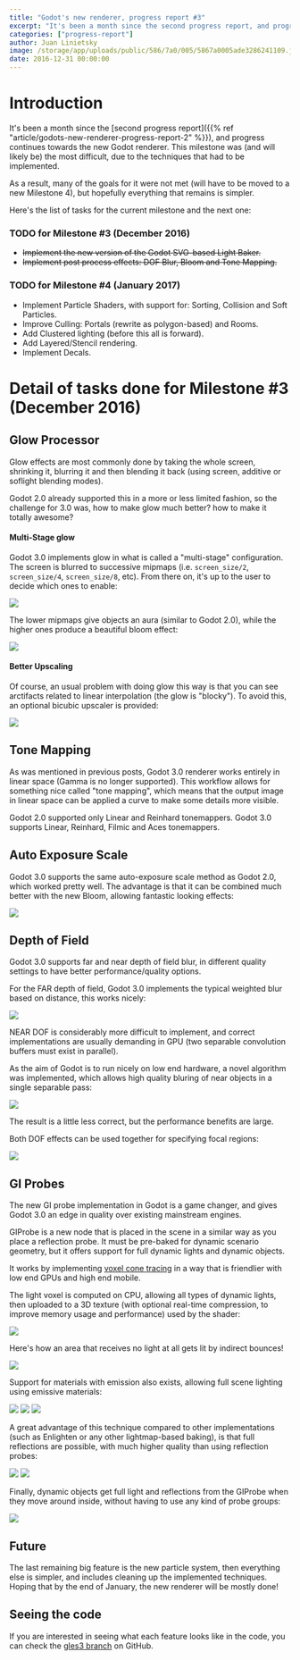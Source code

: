 ```yaml
---
title: "Godot's new renderer, progress report #3"
excerpt: "It's been a month since the second progress report, and progress continues towards the new Godot renderer. This milestone was (and will likely be) the most difficult, due to the techniques that had to be implemented."
categories: ["progress-report"]
author: Juan Linietsky
image: /storage/app/uploads/public/586/7a0/005/5867a0005ade3286241109.jpg
date: 2016-12-31 00:00:00
---
```


# Introduction

It's been a month since the [second progress report]({{% ref "article/godots-new-renderer-progress-report-2" %}}), and progress continues towards the new Godot renderer. This milestone was (and will likely be) the most difficult, due to the techniques that had to be implemented.

As a result, many of the goals for it were not met (will have to be moved to a new Milestone 4), but hopefully everything that remains is simpler.

Here's the list of tasks for the current milestone and the next one:


### TODO for Milestone #3 (December 2016)

* ~~Implement the new version of the Godot SVO-based Light Baker.~~
* ~~Implement post process effects: DOF Blur, Bloom and Tone Mapping.~~

### TODO for Milestone #4 (January 2017)

* Implement Particle Shaders, with support for: Sorting, Collision and Soft Particles.
* Improve Culling: Portals (rewrite as polygon-based) and Rooms.
* Add Clustered lighting (before this all is forward).
* Add Layered/Stencil rendering.
* Implement Decals.

# Detail of tasks done for Milestone #3 (December 2016)

## Glow Processor

Glow effects are most commonly done by taking the whole screen, shrinking it, blurring it and then blending it back (using screen, additive or soflight blending modes).

Godot 2.0 already supported this in a more or less limited fashion, so the challenge for 3.0 was, how to make glow much better? how to make it totally awesome?

#### Multi-Stage glow

Godot 3.0 implements glow in what is called a "multi-stage" configuration. The screen is blurred to successive mipmaps (i.e. `screen_size/2`, `screen_size/4`, `screen_size/8`, etc). From there on, it's up to the user to decide which ones to enable:

![](/storage/app/media/devlog/progress3/nrpr3.png)

The lower mipmaps give objects an aura (similar to Godot 2.0), while the higher ones produce a beautiful bloom effect:

![](/storage/app/media/devlog/progress3/nrpr1.jpg)

#### Better Upscaling

Of course, an usual problem with doing glow this way is that you can see arctifacts related to linear interpolation (the glow is "blocky"). To avoid this, an optional bicubic upscaler is provided:

![](/storage/app/media/devlog/progress3/nrpr2.jpg)

## Tone Mapping

As was mentioned in previous posts, Godot 3.0 renderer works entirely in linear space (Gamma is no longer supported). This workflow allows for something nice called "tone mapping", which means that the output image in linear space can be applied a curve to make some details more visible.

Godot 2.0 supported only Linear and Reinhard tonemappers. Godot 3.0 supports Linear, Reinhard, Filmic and Aces tonemappers.

## Auto Exposure Scale

Godot 3.0 supports the same auto-exposure scale method as Godot 2.0, which worked pretty well. The advantage is that it can be combined much better with the new Bloom, allowing fantastic looking effects:

![](/storage/app/media/devlog/progress3/blur80.gif)

## Depth of Field

Godot 3.0 supports far and near depth of field blur, in different quality settings to have better performance/quality options.

For the FAR depth of field, Godot 3.0 implements the typical weighted blur based on distance, this works nicely:

![](/storage/app/media/devlog/progress3/nrpr4.jpg)

NEAR DOF is considerably more difficult to implement, and correct implementations are usually demanding in GPU (two separable convolution buffers must exist in parallel).

As the aim of Godot is to run nicely on low end hardware, a novel algorithm was implemented, which allows high quality bluring of near objects in a single separable pass:

![](/storage/app/media/devlog/progress3/nrpr5.jpg)

The result is a little less correct, but the performance benefits are large.

Both DOF effects can be used together for specifying focal regions:

![](/storage/app/media/devlog/progress3/dof_blur4.gif)

## GI Probes

The new GI probe implementation in Godot is a game changer, and gives Godot 3.0 an edge in quality over existing mainstream engines.

GIProbe is a new node that is placed in the scene in a similar way as you place a reflection probe. It must be pre-baked for dynamic scenario geometry, but it offers support for full dynamic lights and dynamic objects.

It works by implementing [voxel cone tracing](http://on-demand.gputechconf.com/gtc/2012/presentations/SB134-Voxel-Cone-Tracing-Octree-Real-Time-Illumination.pdf) in a way that is friendlier with low end GPUs and high end mobile.

The light voxel is computed on CPU, allowing all types of dynamic lights, then uploaded to a 3D texture (with optional real-time compression, to improve memory usage and performance) used by the shader:

![](/storage/app/media/devlog/progress3/nrpr6.jpg)

Here's how an area that receives no light at all gets lit by indirect bounces!

![](/storage/app/media/devlog/progress3/nrpr7.jpg)

Support for materials with emission also exists, allowing full scene lighting using emissive materials:

![](/storage/app/media/devlog/progress3/gdmonkeys.jpg)
![](/storage/app/media/devlog/progress3/nrpr8.jpg)
![](/storage/app/media/devlog/progress3/nrpr9.jpg)

A great advantage of this technique compared to other implementations (such as Enlighten or any other lightmap-based baking), is that full reflections are possible, with much higher quality than using reflection probes:

![](/storage/app/media/devlog/progress3/realtime_gi.gif)
![](/storage/app/media/devlog/progress3/vctr2.gif)

Finally, dynamic objects get full light and reflections from the GIProbe when they move around inside, without having to use any kind of probe groups:

![](/storage/app/media/devlog/progress3/light_information.gif)

## Future

The last remaining big feature is the new particle system, then everything else is simpler, and includes cleaning up the implemented techniques. Hoping that by the end of January, the new renderer will be mostly done!

## Seeing the code

If you are interested in seeing what each feature looks like in the code, you can check the [gles3 branch](https://github.com/godotengine/godot/commits/gles3) on GitHub.
